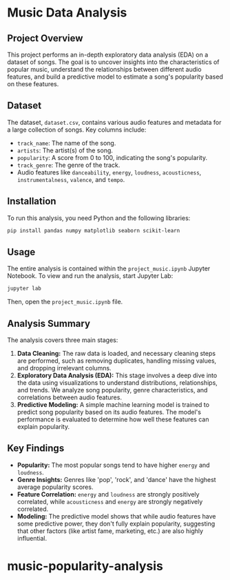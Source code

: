 # Music Data Analysis

## Project Overview

This project performs an in-depth exploratory data analysis (EDA) on a dataset of songs. The goal is to uncover insights into the characteristics of popular music, understand the relationships between different audio features, and build a predictive model to estimate a song's popularity based on these features.

## Dataset

The dataset, `dataset.csv`, contains various audio features and metadata for a large collection of songs. Key columns include:

*   `track_name`: The name of the song.
*   `artists`: The artist(s) of the song.
*   `popularity`: A score from 0 to 100, indicating the song's popularity.
*   `track_genre`: The genre of the track.
*   Audio features like `danceability`, `energy`, `loudness`, `acousticness`, `instrumentalness`, `valence`, and `tempo`.

## Installation

To run this analysis, you need Python and the following libraries:

```bash
pip install pandas numpy matplotlib seaborn scikit-learn
```

## Usage

The entire analysis is contained within the `project_music.ipynb` Jupyter Notebook. To view and run the analysis, start Jupyter Lab:

```bash
jupyter lab
```

Then, open the `project_music.ipynb` file.

## Analysis Summary

The analysis covers three main stages:

1.  **Data Cleaning:** The raw data is loaded, and necessary cleaning steps are performed, such as removing duplicates, handling missing values, and dropping irrelevant columns.
2.  **Exploratory Data Analysis (EDA):** This stage involves a deep dive into the data using visualizations to understand distributions, relationships, and trends. We analyze song popularity, genre characteristics, and correlations between audio features.
3.  **Predictive Modeling:** A simple machine learning model is trained to predict song popularity based on its audio features. The model's performance is evaluated to determine how well these features can explain popularity.

## Key Findings

*   **Popularity:** The most popular songs tend to have higher `energy` and `loudness`.
*   **Genre Insights:** Genres like 'pop', 'rock', and 'dance' have the highest average popularity scores.
*   **Feature Correlation:** `energy` and `loudness` are strongly positively correlated, while `acousticness` and `energy` are strongly negatively correlated.
*   **Modeling:** The predictive model shows that while audio features have some predictive power, they don't fully explain popularity, suggesting that other factors (like artist fame, marketing, etc.) are also highly influential.
# music-popularity-analysis
